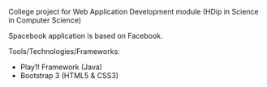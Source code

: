 College project for Web Application Development module (HDip in Science in Computer Science)

Spacebook application is based on Facebook.

Tools/Technologies/Frameworks:
* Play1! Framework (Java)
* Bootstrap 3 (HTML5 & CSS3)
